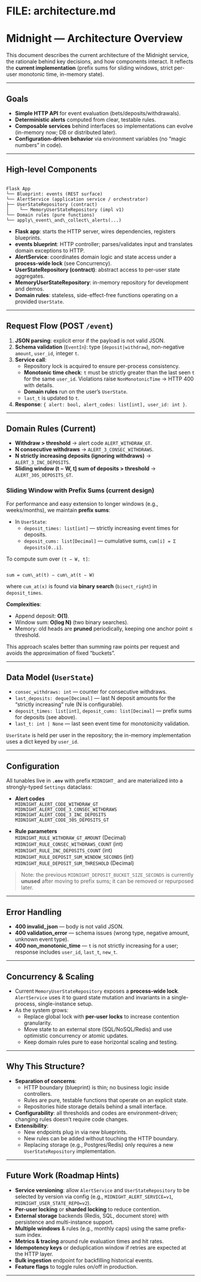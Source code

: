 # FILE: architecture.md
# Midnight — Architecture Overview

This document describes the current architecture of the Midnight service, the rationale behind key decisions, and how components interact. It reflects the **current implementation** (prefix sums for sliding windows, strict per-user monotonic time, in-memory state).

---

## Goals

- **Simple HTTP API** for event evaluation (bets/deposits/withdrawals).
- **Deterministic alerts** computed from clear, testable rules.
- **Composable services** behind interfaces so implementations can evolve (in-memory now; DB or distributed later).
- **Configuration-driven behavior** via environment variables (no “magic numbers” in code).

---

## High-level Components

```

Flask App
└── Blueprint: events (REST surface)
└── AlertService (application service / orchestrator)
├── UserStateRepository (contract)
│    └── MemoryUserStateRepository (impl v1)
└── Domain rules (pure functions)
└── apply\_event\_and\_collect\_alerts(...)

```

- **Flask app**: starts the HTTP server, wires dependencies, registers blueprints.
- **events blueprint**: HTTP controller; parses/validates input and translates domain exceptions to HTTP.
- **AlertService**: coordinates domain logic and state access under a **process-wide lock** (see Concurrency).
- **UserStateRepository (contract)**: abstract access to per-user state aggregates.
- **MemoryUserStateRepository**: in-memory repository for development and demos.
- **Domain rules**: stateless, side-effect-free functions operating on a provided `UserState`.

---

## Request Flow (POST `/event`)

1. **JSON parsing**: explicit error if the payload is not valid JSON.
2. **Schema validation** (`EventIn`): type (`deposit|withdraw`), non-negative `amount`, `user_id`, integer `t`.
3. **Service call**:
   - Repository lock is acquired to ensure per-process consistency.
   - **Monotonic time check**: `t` must be strictly greater than the last seen `t` for the same `user_id`. Violations raise `NonMonotonicTime` → HTTP 400 with details.
   - **Domain rules** run on the user’s `UserState`.
   - `last_t` is updated to `t`.
4. **Response**: `{ alert: bool, alert_codes: list[int], user_id: int }`.

---

## Domain Rules (Current)

- **Withdraw > threshold** → alert code `ALERT_WITHDRAW_GT`.
- **N consecutive withdraws** → `ALERT_3_CONSEC_WITHDRAWS`.
- **N strictly increasing deposits (ignoring withdraws)** → `ALERT_3_INC_DEPOSITS`.
- **Sliding window (t − W, t] sum of deposits > threshold** → `ALERT_30S_DEPOSITS_GT`.

### Sliding Window with Prefix Sums (current design)
For performance and easy extension to longer windows (e.g., weeks/months), we maintain **prefix sums**:

- In `UserState`:
  - `deposit_times: list[int]` — strictly increasing event times for deposits.
  - `deposit_cums: list[Decimal]` — cumulative sums, `cum[i] = Σ deposits[0..i]`.

To compute sum over `(t − W, t]`:
```

sum = cum\_at(t) − cum\_at(t − W)

```
where `cum_at(x)` is found via **binary search** (`bisect_right`) in `deposit_times`.

**Complexities**:
- Append deposit: **O(1)**.
- Window sum: **O(log N)** (two binary searches).
- Memory: old heads are **pruned** periodically, keeping one anchor point ≤ threshold.

This approach scales better than summing raw points per request and avoids the approximation of fixed “buckets”.

---

## Data Model (`UserState`)

- `consec_withdraws: int` — counter for consecutive withdraws.
- `last_deposits: deque[Decimal]` — last N deposit amounts for the “strictly increasing” rule (N is configurable).
- `deposit_times: list[int]`, `deposit_cums: list[Decimal]` — prefix sums for deposits (see above).
- `last_t: int | None` — last seen event time for monotonicity validation.

`UserState` is held per user in the repository; the in-memory implementation uses a dict keyed by `user_id`.

---

## Configuration

All tunables live in **`.env`** with prefix `MIDNIGHT_` and are materialized into a strongly-typed `Settings` dataclass:

- **Alert codes**  
  `MIDNIGHT_ALERT_CODE_WITHDRAW_GT`  
  `MIDNIGHT_ALERT_CODE_3_CONSEC_WITHDRAWS`  
  `MIDNIGHT_ALERT_CODE_3_INC_DEPOSITS`  
  `MIDNIGHT_ALERT_CODE_30S_DEPOSITS_GT`

- **Rule parameters**  
  `MIDNIGHT_RULE_WITHDRAW_GT_AMOUNT` (Decimal)  
  `MIDNIGHT_RULE_CONSEC_WITHDRAWS_COUNT` (int)  
  `MIDNIGHT_RULE_INC_DEPOSITS_COUNT` (int)  
  `MIDNIGHT_RULE_DEPOSIT_SUM_WINDOW_SECONDS` (int)  
  `MIDNIGHT_RULE_DEPOSIT_SUM_THRESHOLD` (Decimal)

> Note: the previous `MIDNIGHT_DEPOSIT_BUCKET_SIZE_SECONDS` is currently **unused** after moving to prefix sums; it can be removed or repurposed later.

---

## Error Handling

- **400 invalid_json** — body is not valid JSON.
- **400 validation_error** — schema issues (wrong type, negative amount, unknown event type).
- **400 non_monotonic_time** — `t` is not strictly increasing for a user; response includes `user_id`, `last_t`, `new_t`.

---

## Concurrency & Scaling

- Current `MemoryUserStateRepository` exposes a **process-wide lock**. `AlertService` uses it to guard state mutation and invariants in a single-process, single-instance setup.
- As the system grows:
  - Replace global lock with **per-user locks** to increase contention granularity.
  - Move state to an external store (SQL/NoSQL/Redis) and use optimistic concurrency or atomic updates.
  - Keep domain rules pure to ease horizontal scaling and testing.

---

## Why This Structure?

- **Separation of concerns**:
  - HTTP boundary (blueprint) is thin; no business logic inside controllers.
  - Rules are pure, testable functions that operate on an explicit state.
  - Repositories hide storage details behind a small interface.
- **Configurability**: all thresholds and codes are environment-driven; changing rules doesn’t require code changes.
- **Extensibility**:
  - New endpoints plug in via new blueprints.
  - New rules can be added without touching the HTTP boundary.
  - Replacing storage (e.g., Postgres/Redis) only requires a new `UserStateRepository` implementation.

---

## Future Work (Roadmap Hints)

- **Service versioning**: allow `AlertService` and `UserStateRepository` to be selected by version via config (e.g., `MIDNIGHT_ALERT_SERVICE=v1`, `MIDNIGHT_USER_STATE_REPO=v2`).
- **Per-user locking** or **sharded locking** to reduce contention.
- **External storage** backends (Redis, SQL, document store) with persistence and multi-instance support.
- **Multiple windows** & rules (e.g., monthly caps) using the same prefix-sum index.
- **Metrics & tracing** around rule evaluation times and hit rates.
- **Idempotency keys** or deduplication window if retries are expected at the HTTP layer.
- **Bulk ingestion** endpoint for backfilling historical events.
- **Feature flags** to toggle rules on/off in production.

---

